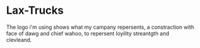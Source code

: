 # Lax-Trucks
The logo i'm using shows what my campany repersents, a constraction with face of dawg and chief wahoo, to repersent loyility streantgth and clevleand. 
